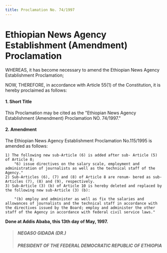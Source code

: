 ```yaml
---
title: Proclamation No. 74/1997
---
```


# Ethiopian News Agency Establishment (Amendment) Proclamation

WHEREAS, it has become necessary to amend the Ethiopian News Agency Establishment Proclamation;

NOW, THEREFORE, in accordance with Article 55(1) of the Constitution, it is hereby proclaimed as follows:

#### 1. Short Title

This Proclamation may be cited as the "Ethiopian News Agency Establishment (Amendment) Proclamation NO. 74/1997."

#### 2. Amendment

The Ethiopian News Agency Establishment Proclamation No.115/1995 is amended as follows:

    1) The following new sub-Article (6) is added after sub- Article (5) of Article 8;
        "6) issue directives on the salary scale, employment and administration of journalists as well as the technical staff of the Agency."
    2) Sub-Articles (6), (7) and (8) of Article 8 are renum- bered as sub-Articles (7), (8) and (9), respectively.
    3) Sub-Article (3) (b) of Article 10 is hereby deleted and replaced by the following new sub-Article (3) (b):

        "(b) employ and administer as well as fix the salaries and allowances of journalists and the technical staff in accordance with the directives issued by the Board; employ and administer the other staff of the Agency in accordance with federal civil service laws."

**Done at Addis Ababa, this 13th day of May, 1997.**

> ##### NEGASO GIDADA (DR.)
>
> ##### PRESIDENT OF THE FEDERAL DEMOCRATIC REPUBLIC OF ETHIOPIA